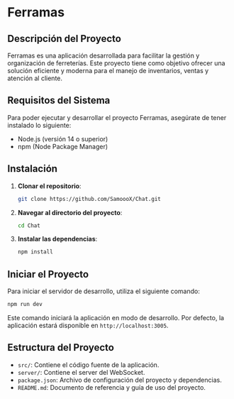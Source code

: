 # Ferramas

## Descripción del Proyecto

Ferramas es una aplicación desarrollada para facilitar la gestión y organización de ferreterías. Este proyecto tiene como objetivo ofrecer una solución eficiente y moderna para el manejo de inventarios, ventas y atención al cliente.

## Requisitos del Sistema

Para poder ejecutar y desarrollar el proyecto Ferramas, asegúrate de tener instalado lo siguiente:

- Node.js (versión 14 o superior)
- npm (Node Package Manager)

## Instalación

1. **Clonar el repositorio**:
   ```bash
   git clone https://github.com/SamoooX/Chat.git

2. **Navegar al directorio del proyecto**:
   ```bash
   cd Chat
   ```

3. **Instalar las dependencias**:
   ```bash
   npm install
   ```

## Iniciar el Proyecto

Para iniciar el servidor de desarrollo, utiliza el siguiente comando:

```bash
npm run dev
```

Este comando iniciará la aplicación en modo de desarrollo. Por defecto, la aplicación estará disponible en `http://localhost:3005`.

## Estructura del Proyecto

- `src/`: Contiene el código fuente de la aplicación.
- `server/`: Contiene el server del WebSocket.
- `package.json`: Archivo de configuración del proyecto y dependencias.
- `README.md`: Documento de referencia y guía de uso del proyecto.

